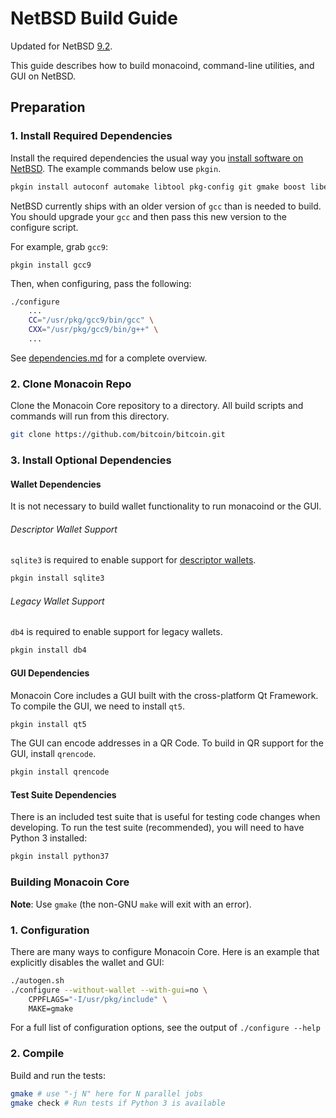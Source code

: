 # NetBSD Build Guide

Updated for NetBSD [9.2](https://netbsd.org/releases/formal-9/NetBSD-9.2.html).

This guide describes how to build monacoind, command-line utilities, and GUI on NetBSD.

## Preparation

### 1. Install Required Dependencies

Install the required dependencies the usual way you [install software on NetBSD](https://www.netbsd.org/docs/guide/en/chap-boot.html#chap-boot-pkgsrc).
The example commands below use `pkgin`.

```bash
pkgin install autoconf automake libtool pkg-config git gmake boost libevent

```

NetBSD currently ships with an older version of `gcc` than is needed to build. You should upgrade your `gcc` and then pass this new version to the configure script.

For example, grab `gcc9`:
```
pkgin install gcc9
```

Then, when configuring, pass the following:
```bash
./configure
    ...
    CC="/usr/pkg/gcc9/bin/gcc" \
    CXX="/usr/pkg/gcc9/bin/g++" \
    ...
```

See [dependencies.md](dependencies.md) for a complete overview.

### 2. Clone Monacoin Repo

Clone the Monacoin Core repository to a directory. All build scripts and commands will run from this directory.

```bash
git clone https://github.com/bitcoin/bitcoin.git
```

### 3. Install Optional Dependencies

#### Wallet Dependencies

It is not necessary to build wallet functionality to run monacoind or the GUI.

###### Descriptor Wallet Support

`sqlite3` is required to enable support for [descriptor wallets](https://github.com/bitcoin/bitcoin/blob/master/doc/descriptors.md).

```bash
pkgin install sqlite3
```

###### Legacy Wallet Support

`db4` is required to enable support for legacy wallets.

```bash
pkgin install db4
```

#### GUI Dependencies

Monacoin Core includes a GUI built with the cross-platform Qt Framework. To compile the GUI, we need to install `qt5`.

```bash
pkgin install qt5
```

The GUI can encode addresses in a QR Code. To build in QR support for the GUI, install `qrencode`.

```bash
pkgin install qrencode
```

#### Test Suite Dependencies

There is an included test suite that is useful for testing code changes when developing.
To run the test suite (recommended), you will need to have Python 3 installed:

```bash
pkgin install python37
```

### Building Monacoin Core

**Note**: Use `gmake` (the non-GNU `make` will exit with an error).


### 1. Configuration

There are many ways to configure Monacoin Core. Here is an example that
explicitly disables the wallet and GUI:

```bash
./autogen.sh
./configure --without-wallet --with-gui=no \
    CPPFLAGS="-I/usr/pkg/include" \
    MAKE=gmake
```

For a full list of configuration options, see the output of `./configure --help`

### 2. Compile

Build and run the tests:

```bash
gmake # use "-j N" here for N parallel jobs
gmake check # Run tests if Python 3 is available
```
